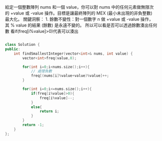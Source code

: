 給定一個整數陣列 nums 和一個 value，你可以對 nums 中的任何元素做無限次的 +value 或 -value 操作。目標是讓最終陣列的 MEX (最小未出現的非負整數) 最大化。
關鍵洞察： 1. 餘數不變性：對一個數字 n 做 +value 或 -value 操作，其 % value 的結果 (餘數) 是永遠不變的。
所以可以看是否可以透過餘數湊出任何數
看if(freq[i%value]>0)代表可以湊出

```cpp

class Solution {
public:
    int findSmallestInteger(vector<int>& nums, int value) {
        vector<int>freq(value,0);

        for(int i=0;i<nums.size();i++){
            // 處理負數
            freq[(nums[i]%value+value)%value]++;
        } 

        for(int i=0;i<=nums.size();i++){
            if(freq[i%value]>0){
                freq[i%value]--;
            }
            else{
                return i;
            }
        }
        return -1;
    }
};

```
